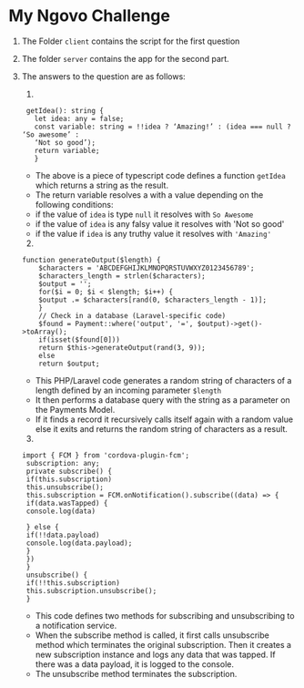 # My Ngovo Challenge
 1. The Folder `client` contains the script for the first question
 2. The folder `server` contains the app for the second part.

 3. The answers to the question are as follows:
  
     1. 
     ```  
      getIdea(): string {
        let idea: any = false;
        const variable: string = !!idea ? ‘Amazing!’ : (idea === null ? ‘So awesome’ :
        ‘Not so good’);
        return variable;
        }  
     ```

      - The above is a piece of typescript code defines a function `getIdea` which returns a string as the result. 
      - The return variable resolves a with a value depending on the following  conditions: 
      - if the value of `idea` is type `null` it resolves with `So Awesome` 
      - if the value of `idea` is any falsy value it resolves with 'Not so good'
      - if the value if `idea` is any truthy value it resolves with `'Amazing'`


      2.
      ```
      function generateOutput($length) {
          $characters = 'ABCDEFGHIJKLMNOPQRSTUVWXYZ0123456789';
          $characters_length = strlen($characters);
          $output = '';
          for($i = 0; $i < $length; $i++) {
          $output .= $characters[rand(0, $characters_length - 1)];
          }
          // Check in a database (Laravel-specific code)
          $found = Payment::where('output', '=', $output)->get()->toArray();
          if(isset($found[0]))
          return $this->generateOutput(rand(3, 9));
          else
          return $output;
      ```

      - This PHP/Laravel code generates a random string of characters of a length defined by an incoming parameter `$length`
      - It then performs a database query with the string as a parameter on the Payments Model.
      - If it finds a record it recursively calls itself again with a random value else it exits and returns the random string of characters as a result.

      3.
       ```
      import { FCM } from 'cordova-plugin-fcm';
        subscription: any;
        private subscribe() {
        if(this.subscription)
        this.unsubscribe();
        this.subscription = FCM.onNotification().subscribe((data) => {
        if(data.wasTapped) {
        console.log(data)

        } else {
        if(!!data.payload)
        console.log(data.payload);
        }
        })
        }
        unsubscribe() {
        if(!!this.subscription)
        this.subscription.unsubscribe();
        }
      ```

    - This code defines two methods for subscribing and unsubscribing to a notification service. 
    - When the subscribe method is called, it first calls unsubscribe method which terminates the original subscription. Then it creates a new subscription instance and logs any data that was tapped. If there was a data payload, it is logged to the console. 
    - The unsubscribe method terminates the subscription. 
     